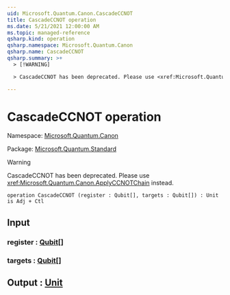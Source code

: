 ```yaml
---
uid: Microsoft.Quantum.Canon.CascadeCCNOT
title: CascadeCCNOT operation
ms.date: 5/21/2021 12:00:00 AM
ms.topic: managed-reference
qsharp.kind: operation
qsharp.namespace: Microsoft.Quantum.Canon
qsharp.name: CascadeCCNOT
qsharp.summary: >+
  > [!WARNING]

  > CascadeCCNOT has been deprecated. Please use <xref:Microsoft.Quantum.Canon.ApplyCCNOTChain> instead.

---
```


# CascadeCCNOT operation

Namespace: [Microsoft.Quantum.Canon](xref:Microsoft.Quantum.Canon)

Package: [Microsoft.Quantum.Standard](https://nuget.org/packages/Microsoft.Quantum.Standard)


> [!WARNING]
> CascadeCCNOT has been deprecated. Please use <xref:Microsoft.Quantum.Canon.ApplyCCNOTChain> instead.



```qsharp
operation CascadeCCNOT (register : Qubit[], targets : Qubit[]) : Unit is Adj + Ctl
```


## Input

### register : [Qubit](xref:microsoft.quantum.qsharp.valueliterals#qubit-literals)[]




### targets : [Qubit](xref:microsoft.quantum.qsharp.valueliterals#qubit-literals)[]





## Output : [Unit](xref:microsoft.quantum.qsharp.valueliterals#unit-literal)

